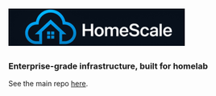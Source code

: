 # ![HomeScale](https://raw.githubusercontent.com/HomeScaleCloud/homescale/refs/heads/main/media/homescale-banner.png)

### Enterprise-grade infrastructure, built for homelab
See the main repo [here](https://github.com/HomeScaleCloud/homescale).
